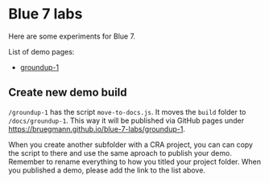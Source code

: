 # Blue 7 labs

Here are some experiments for Blue 7.

List of demo pages:
* [groundup-1](https://bruegmann.github.io/blue-7-labs/groundup-1)


## Create new demo build
`/groundup-1` has the script `move-to-docs.js`. It moves the `build` folder to `/docs/groundup-1`. This way it will be published via GitHub pages under https://bruegmann.github.io/blue-7-labs/groundup-1.

When you create another subfolder with a CRA project, you can can copy the script to there and use the same aproach to publish your demo. Remember to rename everything to how you titled your project folder. 
When you published a demo, please add the link to the list above.